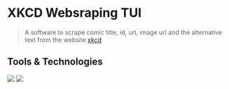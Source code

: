 # XKCD Websraping TUI
> A software to scrape comic title, id, url, image url and the alternative text from the website [xkcd](https://xkcd.com/)

## Tools & Technologies
![](https://img.shields.io/badge/Editor-VSC-idk?style=flat&logo=visual-studio-code&logoColor=white&color=ff00)
![](https://img.shields.io/badge/Code-Python-idk?style=flat&logo=python&logoColor=white&color=ff00)

